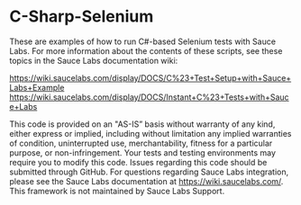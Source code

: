 # C-Sharp-Selenium
These are examples of how to run C#-based Selenium tests with Sauce Labs. For more information about the contents of these scripts, see these topics in the Sauce Labs documentation wiki:

https://wiki.saucelabs.com/display/DOCS/C%23+Test+Setup+with+Sauce+Labs+Example
https://wiki.saucelabs.com/display/DOCS/Instant+C%23+Tests+with+Sauce+Labs

This code is provided on an "AS-IS” basis without warranty of any kind, either express or implied, including without limitation any implied warranties of condition, uninterrupted use, merchantability, fitness for a particular purpose, or non-infringement. Your tests and testing environments may require you to modify this code. Issues regarding this code should be submitted through GitHub. For questions regarding Sauce Labs integration, please see the Sauce Labs documentation at https://wiki.saucelabs.com/. This framework is not maintained by Sauce Labs Support.
